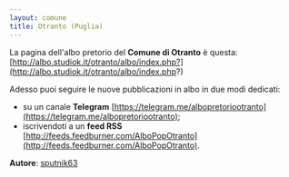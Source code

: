 ```yaml
---
layout: comune
title: Otranto (Puglia)
---
```


La pagina dell'albo pretorio del **Comune di Otranto** è questa: [http://albo.studiok.it/otranto/albo/index.php?](http://albo.studiok.it/otranto/albo/index.php?)

Adesso puoi seguire le nuove pubblicazioni in albo in due modi dedicati:

* su un canale **Telegram** [https://telegram.me/albopretoriootranto](https://telegram.me/albopretoriootranto);
* iscrivendoti a un **feed RSS** [http://feeds.feedburner.com/AlboPopOtranto](http://feeds.feedburner.com/AlboPopOtranto).

**Autore**: [sputnik63](https://github.com/sputnik63)
 
